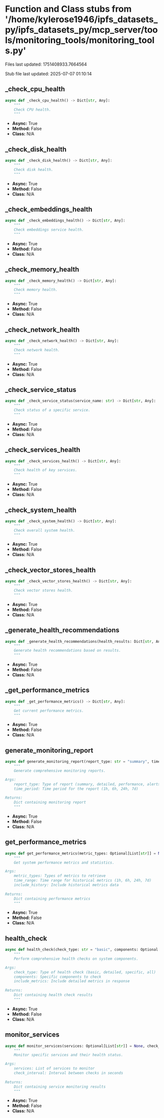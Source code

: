 # Function and Class stubs from '/home/kylerose1946/ipfs_datasets_py/ipfs_datasets_py/mcp_server/tools/monitoring_tools/monitoring_tools.py'

Files last updated: 1751408933.7664564

Stub file last updated: 2025-07-07 01:10:14

## _check_cpu_health

```python
async def _check_cpu_health() -> Dict[str, Any]:
    """
    Check CPU health.
    """
```
* **Async:** True
* **Method:** False
* **Class:** N/A

## _check_disk_health

```python
async def _check_disk_health() -> Dict[str, Any]:
    """
    Check disk health.
    """
```
* **Async:** True
* **Method:** False
* **Class:** N/A

## _check_embeddings_health

```python
async def _check_embeddings_health() -> Dict[str, Any]:
    """
    Check embeddings service health.
    """
```
* **Async:** True
* **Method:** False
* **Class:** N/A

## _check_memory_health

```python
async def _check_memory_health() -> Dict[str, Any]:
    """
    Check memory health.
    """
```
* **Async:** True
* **Method:** False
* **Class:** N/A

## _check_network_health

```python
async def _check_network_health() -> Dict[str, Any]:
    """
    Check network health.
    """
```
* **Async:** True
* **Method:** False
* **Class:** N/A

## _check_service_status

```python
async def _check_service_status(service_name: str) -> Dict[str, Any]:
    """
    Check status of a specific service.
    """
```
* **Async:** True
* **Method:** False
* **Class:** N/A

## _check_services_health

```python
async def _check_services_health() -> Dict[str, Any]:
    """
    Check health of key services.
    """
```
* **Async:** True
* **Method:** False
* **Class:** N/A

## _check_system_health

```python
async def _check_system_health() -> Dict[str, Any]:
    """
    Check overall system health.
    """
```
* **Async:** True
* **Method:** False
* **Class:** N/A

## _check_vector_stores_health

```python
async def _check_vector_stores_health() -> Dict[str, Any]:
    """
    Check vector stores health.
    """
```
* **Async:** True
* **Method:** False
* **Class:** N/A

## _generate_health_recommendations

```python
async def _generate_health_recommendations(health_results: Dict[str, Any]) -> List[str]:
    """
    Generate health recommendations based on results.
    """
```
* **Async:** True
* **Method:** False
* **Class:** N/A

## _get_performance_metrics

```python
async def _get_performance_metrics() -> Dict[str, Any]:
    """
    Get current performance metrics.
    """
```
* **Async:** True
* **Method:** False
* **Class:** N/A

## generate_monitoring_report

```python
async def generate_monitoring_report(report_type: str = "summary", time_period: str = "24h") -> Dict[str, Any]:
    """
    Generate comprehensive monitoring reports.

Args:
    report_type: Type of report (summary, detailed, performance, alerts)
    time_period: Time period for the report (1h, 6h, 24h, 7d)
    
Returns:
    Dict containing monitoring report
    """
```
* **Async:** True
* **Method:** False
* **Class:** N/A

## get_performance_metrics

```python
async def get_performance_metrics(metric_types: Optional[List[str]] = None, time_range: str = "1h", include_history: bool = True) -> Dict[str, Any]:
    """
    Get system performance metrics and statistics.

Args:
    metric_types: Types of metrics to retrieve
    time_range: Time range for historical metrics (1h, 6h, 24h, 7d)
    include_history: Include historical metrics data
    
Returns:
    Dict containing performance metrics
    """
```
* **Async:** True
* **Method:** False
* **Class:** N/A

## health_check

```python
async def health_check(check_type: str = "basic", components: Optional[List[str]] = None, include_metrics: bool = True) -> Dict[str, Any]:
    """
    Perform comprehensive health checks on system components.

Args:
    check_type: Type of health check (basic, detailed, specific, all)
    components: Specific components to check
    include_metrics: Include detailed metrics in response
    
Returns:
    Dict containing health check results
    """
```
* **Async:** True
* **Method:** False
* **Class:** N/A

## monitor_services

```python
async def monitor_services(services: Optional[List[str]] = None, check_interval: int = 30) -> Dict[str, Any]:
    """
    Monitor specific services and their health status.

Args:
    services: List of services to monitor
    check_interval: Interval between checks in seconds
    
Returns:
    Dict containing service monitoring results
    """
```
* **Async:** True
* **Method:** False
* **Class:** N/A
